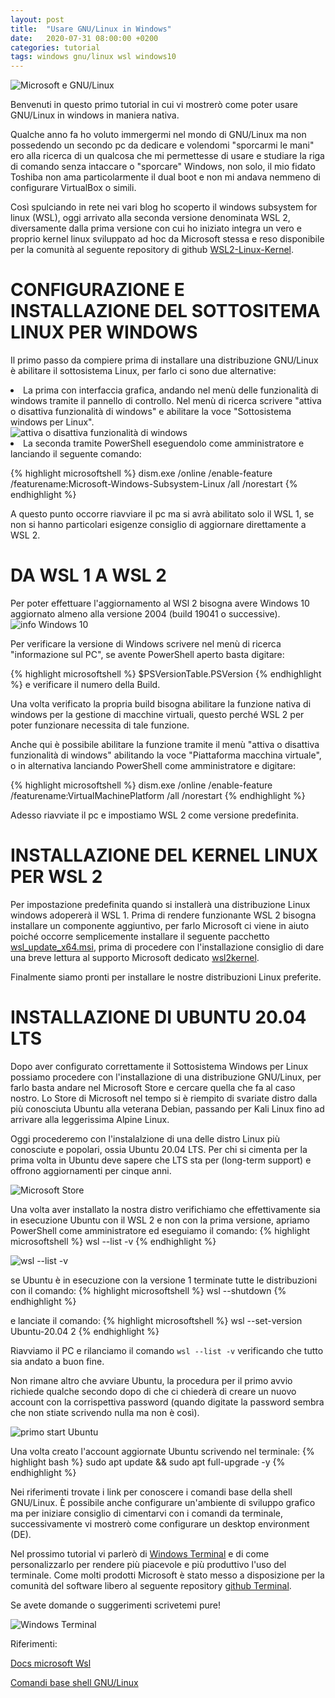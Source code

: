 ```yaml
---
layout: post
title:  "Usare GNU/Linux in Windows"
date:   2020-07-31 08:00:00 +0200
categories: tutorial
tags: windows gnu/linux wsl windows10
---
```

<div class="contenuto-centrato">
<img src="/assets/tutorial/tutorial1/top.png" alt="Microsoft e GNU/Linux" class="img-centrata" oncontextmenu="return false;" /> </div>

Benvenuti in questo primo tutorial in cui vi mostrerò come poter usare GNU/Linux in windows in maniera nativa.

Qualche anno fa ho voluto immergermi nel mondo di GNU/Linux ma non possedendo un secondo pc da dedicare e volendomi "sporcarmi le mani" ero alla ricerca di un qualcosa che mi permettesse di usare e studiare la riga di comando senza intaccare o "sporcare" Windows, non solo, il mio fidato Toshiba non ama particolarmente il dual boot e non mi andava nemmeno di configurare VirtualBox o simili.

Così spulciando in rete nei vari blog ho scoperto il windows subsystem for linux (WSL), oggi arrivato alla seconda versione denominata WSL 2, diversamente dalla prima versione con cui ho iniziato integra un vero e proprio kernel linux sviluppato ad hoc da Microsoft stessa e reso disponibile per la comunità al seguente repository di github [WSL2-Linux-Kernel].

<h1>CONFIGURAZIONE E INSTALLAZIONE DEL SOTTOSITEMA LINUX PER WINDOWS</h1>

Il primo passo da compiere prima di installare una distribuzione GNU/Linux è abilitare il sottosistema Linux, per farlo ci sono due alternative:

<li>La prima con interfaccia grafica, andando nel menù delle funzionalità di windows tramite il pannello di controllo. Nel menù di ricerca scrivere "attiva o disattiva funzionalità di windows" e abilitare la voce "Sottosistema windows per Linux".</li>

<img src="/assets/tutorial/tutorial1/abilitarewsl.png" alt="attiva o disattiva funzionalità di windows" class="img-post"/>

<li> La seconda tramite PowerShell eseguendolo come amministratore e lanciando il seguente comando:

{% highlight microsoftshell %}
dism.exe /online /enable-feature /featurename:Microsoft-Windows-Subsystem-Linux /all /norestart
{% endhighlight %}
</li>

A questo punto occorre riavviare il pc ma si avrà abilitato solo il WSL 1, se non si hanno particolari esigenze consiglio di aggiornare direttamente a WSL 2.

<h1>DA WSL 1 A WSL 2</h1>
Per poter effettuare l'aggiornamento al WSl 2 bisogna avere Windows 10 aggiornato almeno alla versione 2004 (build 19041 o successive).

<img src="/assets/tutorial/tutorial1/infowindows10.png" alt="info Windows 10" class="img-post"/>

Per verificare la versione di Windows scrivere nel menù di ricerca "informazione sul PC", se avente PowerShell aperto basta digitare:

{% highlight microsoftshell %}
$PSVersionTable.PSVersion
{% endhighlight %} e verificare il numero della Build.

Una volta verificato la propria build bisogna abilitare la funzione nativa di windows per la gestione di macchine virtuali, questo perché WSL 2 per poter funzionare necessita di tale funzione.

Anche qui è possibile abilitare la funzione tramite il menù "attiva o disattiva funzionalità di windows" abilitando la voce "Piattaforma macchina virtuale", o in alternativa lanciando PowerShell come amministratore e digitare:

{% highlight microsoftshell %}
dism.exe /online /enable-feature /featurename:VirtualMachinePlatform /all /norestart
{% endhighlight %}

Adesso riavviate il pc e impostiamo WSL 2 come versione predefinita.

<h1>INSTALLAZIONE DEL KERNEL LINUX PER WSL 2</h1>

Per impostazione predefinita quando si installerà una distribuzione Linux windows adopererà il WSL 1.
Prima di rendere funzionante WSL 2 bisogna installare un componente aggiuntivo, per farlo Microsoft ci viene in aiuto poiché occorre semplicemente installare il seguente pacchetto [wsl_update_x64.msi], prima di procedere con l'installazione consiglio di dare una breve lettura al supporto Microsoft dedicato [wsl2kernel].

Finalmente siamo pronti per installare le nostre distribuzioni Linux preferite.

<h1> INSTALLAZIONE DI UBUNTU 20.04 LTS </h1>

Dopo aver configurato correttamente il Sottosistema Windows per Linux possiamo procedere con l'installazione di una distribuzione GNU/Linux, per farlo basta andare nel Microsoft Store e cercare quella che fa al caso nostro.
Lo Store di Microsoft nel tempo si è riempito di svariate distro dalla più conosciuta Ubuntu alla veterana Debian, passando per Kali Linux fino ad arrivare alla leggerissima Alpine Linux.

Oggi procederemo con l'instalalzione di una delle distro Linux più conosciute e popolari, ossia Ubuntu 20.04 LTS. Per chi si cimenta per la prima volta in Ubuntu deve sapere che LTS sta per (long-term support) e offrono aggiornamenti per cinque anni.

<img src="/assets/tutorial/tutorial1/Ubuntu20_04.png" alt="Microsoft Store" class="img-post"/>

Una volta aver installato la nostra distro verifichiamo che effettivamente sia in esecuzione Ubuntu con il WSL 2 e non con la prima versione, apriamo PowerShell come amministratore ed eseguiamo il comando:
{% highlight microsoftshell %}
wsl --list -v
{% endhighlight %}

<img src="/assets/tutorial/tutorial1/wsl_list.png" alt="wsl --list -v" class="img-post"/>

se Ubuntu è in esecuzione con la versione 1 terminate tutte le distribuzioni con il comando:
{% highlight microsoftshell %}
wsl --shutdown
{% endhighlight %}

e lanciate il comando:
{% highlight microsoftshell %}
wsl --set-version Ubuntu-20.04 2
{% endhighlight %}

Riavviamo il PC e rilanciamo il comando `wsl --list -v` verificando che tutto sia andato a buon fine.

Non rimane altro che avviare Ubuntu, la procedura per il primo avvio richiede qualche secondo dopo di che ci chiederà di creare un nuovo account con la corrispettiva password (quando digitate la password sembra che non stiate scrivendo nulla ma non è così).

<img src="/assets/tutorial/tutorial1/Ubuntu_primoavvio.png" alt="primo start Ubuntu" class="img-post"/>

Una volta creato l'account aggiornate Ubuntu scrivendo nel terminale:
{% highlight bash %}
sudo apt update && sudo apt full-upgrade -y
{% endhighlight %}

Nei riferimenti trovate i link per conoscere i comandi base della shell GNU/Linux.
È possibile anche configurare un'ambiente di sviluppo grafico ma per iniziare consiglio di cimentarvi con i comandi da terminale, successivamente vi mostrerò come configurare un desktop environment (DE).

Nel prossimo tutorial vi parlerò di [Windows Terminal] e di come personalizzarlo per rendere più piacevole e più produttivo l'uso del terminale. Come molti prodotti Microsoft è stato messo a disposizione per la comunità del software libero al seguente repository [github Terminal].

Se avete domande o suggerimenti scrivetemi pure!

<img src="/assets/tutorial/tutorial1/neofetch.png" alt="Windows Terminal" class="img-post"/>




Riferimenti:

[Docs microsoft Wsl]

[Comandi base shell GNU/Linux]


[Comandi base shell GNU/Linux]: https://wiki.ubuntu-it.org/AmministrazioneSistema/ComandiBase

[Windows Terminal]: /tutorial/2020/12/10/Windows-Terminal.html

[github Terminal]: https://github.com/microsoft/terminal

[Docs microsoft Wsl]: https://docs.microsoft.com/it-it/windows/wsl/

[wsl2kernel]: https://aka.ms/wsl2kernel

[wsl_update_x64.msi]: https://wslstorestorage.blob.core.windows.net/wslblob/wsl_update_x64.msi

[WSL2-Linux-Kernel]: https://github.com/microsoft/WSL2-Linux-Kernel

